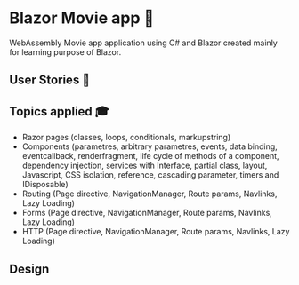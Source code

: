 # Blazor Movie app :movie_camera:
WebAssembly Movie app application using C# and Blazor created mainly for learning purpose of Blazor.
## User Stories :page_facing_up:
## Topics applied :mortar_board:
 - Razor pages (classes, loops, conditionals, markupstring)
 - Components (parametres, arbitrary parametres, events, data binding, eventcallback, renderfragment, life cycle of methods of a component, dependency injection, services with Interface, partial class, layout, Javascript, CSS isolation, reference, cascading parameter, timers and IDisposable)
 - Routing (Page directive, NavigationManager, Route params, Navlinks, Lazy Loading)
 - Forms (Page directive, NavigationManager, Route params, Navlinks, Lazy Loading)
 - HTTP (Page directive, NavigationManager, Route params, Navlinks, Lazy Loading)
## Design
